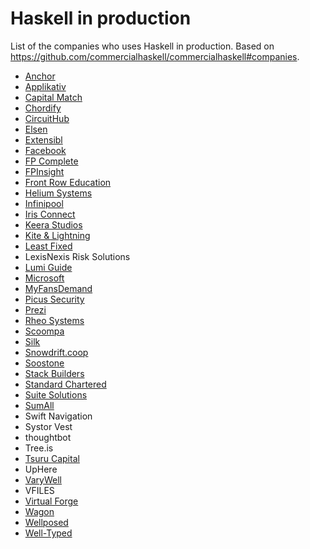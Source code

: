 # Haskell in production

List of the companies who uses Haskell in production. Based on https://github.com/commercialhaskell/commercialhaskell#companies.

* [Anchor](http://www.anchor.com.au/)
* [Applikativ](http://applikativ.no/)
* [Capital Match](https://www.capital-match.com/)
* [Chordify](https://chordify.net/)
* [CircuitHub](https://circuithub.com/)
* [Elsen](https://elsen.co/)
* [Extensibl](https://extensibl.com/)
* [Facebook](https://code.facebook.com/)
* [FP Complete](https://www.fpcomplete.com/)
* [FPInsight](http://www.fpinsight.com/)
* [Front Row Education](https://www.frontrowed.com/)
* [Helium Systems](https://helium.com/)
* [Infinipool](http://www.infinipool.com/)
* [Iris Connect](http://www.irisconnect.co.uk/)
* [Keera Studios](http://keera.co.uk/)
* [Kite & Lightning](http://kiteandlightning.la/)
* [Least Fixed](https://leastfixed.com/)
* LexisNexis Risk Solutions
* [Lumi Guide](https://lumiguide.eu/)
* [Microsoft](https://www.microsoft.com/)
* [MyFansDemand](https://myfansdemand.com/)
* [Picus Security](http://www.picussecurity.com/)
* [Prezi](https://prezi.com/)
* [Rheo Systems](http://rheosystems.com/)
* [Scoompa](http://www.scoompa.com/)
* [Silk](https://www.silk.co/)
* [Snowdrift.coop](https://snowdrift.coop/)
* [Soostone](http://www.soostone.com/)
* [Stack Builders](https://www.stackbuilders.com/)
* [Standard Chartered](https://www.sc.com/en/)
* [Suite Solutions](http://suite-sol.com/)
* [SumAll](https://sumall.com/)
* Swift Navigation
* Systor Vest
* thoughtbot
* Tree.is
* [Tsuru Capital](http://www.tsurucapital.com/en/)
* UpHere
* [VaryWell](http://varywell.com/)
* VFILES
* [Virtual Forge](https://www.virtualforge.com/en/home.html)
* [Wagon](https://www.wagonhq.com/)
* [Wellposed](http://www.wellposed.com/)
* [Well-Typed](http://www.well-typed.com/)

